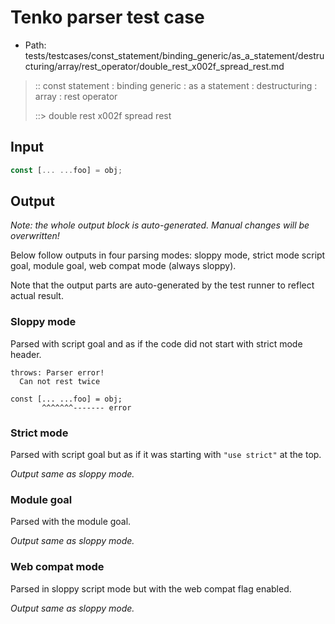 # Tenko parser test case

- Path: tests/testcases/const_statement/binding_generic/as_a_statement/destructuring/array/rest_operator/double_rest_x002f_spread_rest.md

> :: const statement : binding generic : as a statement : destructuring : array : rest operator
>
> ::> double rest x002f spread rest

## Input

`````js
const [... ...foo] = obj;
`````

## Output

_Note: the whole output block is auto-generated. Manual changes will be overwritten!_

Below follow outputs in four parsing modes: sloppy mode, strict mode script goal, module goal, web compat mode (always sloppy).

Note that the output parts are auto-generated by the test runner to reflect actual result.

### Sloppy mode

Parsed with script goal and as if the code did not start with strict mode header.

`````
throws: Parser error!
  Can not rest twice

const [... ...foo] = obj;
       ^^^^^^^------- error
`````

### Strict mode

Parsed with script goal but as if it was starting with `"use strict"` at the top.

_Output same as sloppy mode._

### Module goal

Parsed with the module goal.

_Output same as sloppy mode._

### Web compat mode

Parsed in sloppy script mode but with the web compat flag enabled.

_Output same as sloppy mode._
